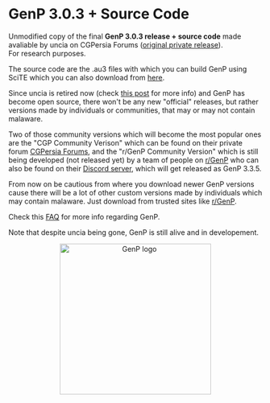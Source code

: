 # GenP 3.0.3 + Source Code
Unmodified copy of the final **GenP 3.0.3 release + source code** made avaliable by uncia on CGPersia Forums ([original private release](http://forum.cgpersia.com/f13/adobe-2019-2021-uncia-patch-windows-updated-3-13-21-a-194783/index40.html#post1853868)). For&nbsp;research&nbsp;purposes.

The source code are the .au3 files with which you can build GenP using SciTE which you can also download from [here](https://www.autoitscript.com/site/autoit-script-editor/downloads/).

Since uncia is retired now (check [this post](https://www.reddit.com/r/GenP/comments/11irrgg/uncia_has_gone_goodbye_uncia/) for more info) and GenP has become open source, there won't be any new "official" releases, but rather versions made by individuals or communities, that may or may not contain malaware.

Two of those community versions which will become the most popular ones are the "CGP Community Verison" which can be found on their private forum [CGPersia Forums](https://forum.cgpersia.com/f13/adobe-2019-2021-uncia-patch-windows-updated-3-13-21-a-194783/), and the "r/GenP Community Version" which is still being developed (not released yet) by a team of people on [r/GenP](https://www.reddit.com/r/GenP/) who can also be found on their [Discord server](https://discord.com/invite/X9ZuegSM4N), which will get released as GenP 3.3.5.

From now on be cautious from where you download newer GenP versions cause there will be a lot of other custom versions made by individuals which may contain malaware. Just download from trusted sites like [r/GenP](https://www.reddit.com/r/GenP/wiki/redditgenpguides/#wiki_.1F921_guide_.232_-_dummy_guide_for_first_timers_genp_.28cc_.2B_genp.29).

Check this [FAQ](https://www.reddit.com/r/GenP/wiki/faq/) for more info regarding GenP.

Note that despite uncia being gone, GenP is still alive and in developement.
<p align="center">
  <img src="https://i.ibb.co/GMStH67/5.png" alt="GenP logo" width="300" height="auto">
</p>
